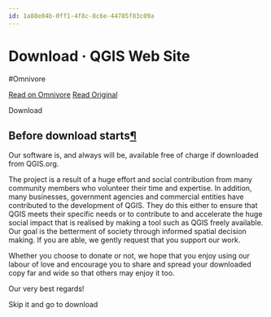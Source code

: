 ```yaml
---
id: 1a88e84b-0ff1-4f8c-8c6e-44785f83c09a
---
```


# Download · QGIS Web Site
#Omnivore
 
[Read on Omnivore](https://omnivore.app/me/https-www-qgis-org-download-193385d98db)
[Read Original](https://www.qgis.org/download/)
 
Download

## Before download starts[¶](#before-download-starts)

Our software is, and always will be, available free of charge if downloaded from QGIS.org.

The project is a result of a huge effort and social contribution from many community members who volunteer their time and expertise. In addition, many businesses, government agencies and commercial entities have contributed to the development of QGIS. They do this either to ensure that QGIS meets their specific needs or to contribute to and accelerate the huge social impact that is realised by making a tool such as QGIS freely available. Our goal is the betterment of society through informed spatial decision making. If you are able, we gently request that you support our work.

Whether you choose to donate or not, we hope that you enjoy using our labour of love and encourage you to share and spread your downloaded copy far and wide so that others may enjoy it too.

Our very best regards!

Skip it and go to download